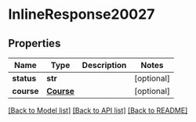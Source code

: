 # InlineResponse20027

## Properties
Name | Type | Description | Notes
------------ | ------------- | ------------- | -------------
**status** | **str** |  | [optional] 
**course** | [**Course**](Course.md) |  | [optional] 

[[Back to Model list]](../README.md#documentation-for-models) [[Back to API list]](../README.md#documentation-for-api-endpoints) [[Back to README]](../README.md)


